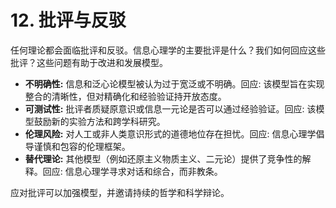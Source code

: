 # 12. 批评与反驳

任何理论都会面临批评和反驳。信息心理学的主要批评是什么？我们如何回应这些批评？这些问题有助于改进和发展模型。

- **不明确性:** 信息和泛心论模型被认为过于宽泛或不明确。回应: 该模型旨在实现整合的清晰性，但对精确化和经验验证持开放态度。
- **可测试性:** 批评者质疑原意识或信息一元论是否可以通过经验验证。回应: 该模型鼓励新的实验方法和跨学科研究。
- **伦理风险:** 对人工或非人类意识形式的道德地位存在担忧。回应: 信息心理学倡导谨慎和包容的伦理框架。
- **替代理论:** 其他模型（例如还原主义物质主义、二元论）提供了竞争性的解释。回应: 信息心理学寻求对话和综合，而非教条。

应对批评可以加强模型，并邀请持续的哲学和科学辩论。
